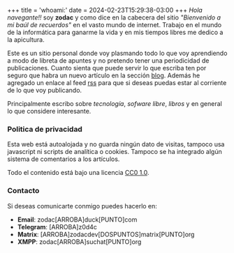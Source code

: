 +++
title = 'whoami:'
date = 2024-02-23T15:29:38-03:00
+++
_Hola navegante!!_ soy __zodac__ y como dice en la cabecera del sitio _"Bienvenido a mi baúl de recuerdos"_ en el vasto mundo de internet. Trabajo en el mundo de la informática para ganarme la vida y en mis tiempos libres me dedico a la apicultura.

Este es un sitio personal donde voy plasmando todo lo que voy aprendiendo a modo de libreta de apuntes y no pretendo tener una periodicidad de publicaciones. Cuanto sienta que puede servir lo que escriba ten por seguro que habra un nuevo artículo en la sección [blog](/blog). Además he agregado un enlace al feed [rss](/index.xml) para que si deseas puedas estar al corriente de lo que voy publicando.

Principalmente escribo sobre _tecnología_, _sofware libre_, _libros_ y en general lo que considere interesante.

### Politica de privacidad

Esta web está autoalojada y no guarda ningún dato de visitas, tampoco usa javascript ni scripts de analítica o cookies. Tampoco se ha integrado algún sistema de comentarios a los artículos.

Todo el contenido está bajo una licencia [CC0 1.0](https://creativecommons.org/publicdomain/zero/1.0/deed.es "CC0 1.0").

### Contacto

Si deseas comunicarte conmigo puedes hacerlo en:

- __Email__: zodac[ARROBA]duck[PUNTO]com
- __Telegram__: [ARROBA]z0d4c
- __Matrix__: [ARROBA]zodacdev[DOSPUNTOS]matrix[PUNTO]org
- __XMPP__: zodac[ARROBA]suchat[PUNTO]org
